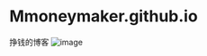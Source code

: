 # Mmoneymaker.github.io
挣钱的博客
![image](https://github.com/user-attachments/assets/0c3b30d6-1e49-4701-82da-061601ee8964)
